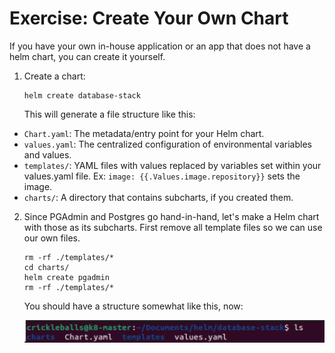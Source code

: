 # Exercise: Create Your Own Chart

If you have your own in-house application or an app that does not have a helm chart, you can create it yourself.

1. Create a chart:
    ```
    helm create database-stack
    ```

    This will generate a file structure like this:

- `Chart.yaml`: The metadata/entry point for your Helm chart.
- `values.yaml`: The centralized configuration of environmental variables and values.
- `templates/`: YAML files with values replaced by variables set within your values.yaml file. Ex: `image: {{.Values.image.repository}}` sets the image.
- `charts/`: A directory that contains subcharts, if you created them.

2. Since PGAdmin and Postgres go hand-in-hand, let's make a Helm chart with those as its subcharts. First remove all template files so we can use our own files.
    ```
    rm -rf ./templates/* 
    cd charts/
    helm create pgadmin
    rm -rf ./templates/*
    ```
    You should have a structure somewhat like this, now:
    
    ![Heirarchy](../../../img/helm/ls.png)
